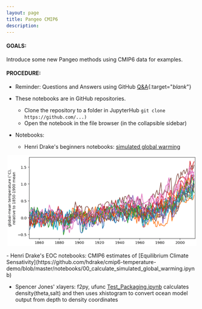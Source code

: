 ```yaml
---
layout: page
title: Pangeo CMIP6
description: 
---
```


#### GOALS: 
Introduce some new Pangeo methods using CMIP6 data for examples.

#### PROCEDURE:
- Reminder: Questions and Answers using GitHub [Q&A](/pages/issues.html){:target="_blank_"}
  
- These notebooks are in GitHub repositories. 
  - Clone the repository to a folder in JupyterHub 
    ```git clone https://github.com/...)```
  - Open the notebook in the file browser (in the collapsible sidebar)

- Notebooks:
   - Henri Drake's beginners notebooks: [simulated global warming](https://github.com/hdrake/cmip6-temperature-demo/blob/master/notebooks/00_calculate_simulated_global_warming.ipynb)
<p align="center"><img src="/assets/hdrake.png" width="500"></p>
   - Henri Drake's EOC notebooks: CMIP6 estimates of [Equilibrium Climate Sensativity](https://github.com/hdrake/cmip6-temperature-demo/blob/master/notebooks/00_calculate_simulated_global_warming.ipynb)

   - Spencer Jones' xlayers: f2py, ufunc [Test_Packaging.ipynb](https://github.com/cspencerjones/xlayers/blob/master/notebooks/Test_Packaging.ipynb)
calculates density(theta,salt) and then uses xhistogram to convert ocean model output from depth to density coordinates

